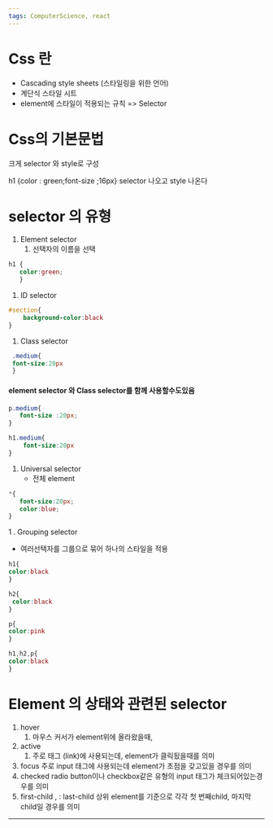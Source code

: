 ```yaml
---
tags: ComputerScience, react
---
```

# Css 란

- Cascading style sheets (스타일링을 위한 언어)
- 계단식 스타일 시트
- element에 스타일이 적용되는 규칙 => Selector

# Css의 기본문법

크게 selector 와 style로 구성

h1 {color : green;font-size ;16px}
selector 나오고 style 나온다


# selector 의 유형

1. Element selector
	1. 선택자의 이름을 선택

``` CSS
h1 {
   color:green;
   }
```

1. ID selector

``` CSS
#section{
	background-color:black
}
```

1. Class selector
```CSS
 .medium{
 font-size:20px
 }
```

#### element selector 와 Class selector를 함께 사용할수도있음

``` CSS
p.medium{
   font-size :20px;
}

h1.medium{
	font-size:20px
}
```

1. Universal selector
	- 전체 element
```Css
*{
   font-size:20px;
   color:blue;
}
```


1 . Grouping selector
- 여러선택자를 그룹으로 묶어 하나의 스타일을 적용

```CSS
h1{
color:black
}

h2{
 color:black
}

p{
color:pink
}
```

```CSS
h1,h2,p{
color:black
}
```

# Element 의 상태와 관련된 selector

1. hover
	1. 마우스 커서가 element위에 올라왔을때,
2. active
	1. 주로 <a> 태그 (link)에 사용되는데, element가 클릭됬을때를 의미
3.  focus
	 주로 input 태그에 사용되는데 element가 초점을 갖고있을 경우를 의미
4. checked
	 radio button이나 checkbox같은 유형의 input 태그가 체크되어있는경우를 의미
5. first-child , : last-child
	 상위 element를 기준으로 각각 첫 번째child, 마지막 child일 경우를 의미


---------------------------------------------------------------


